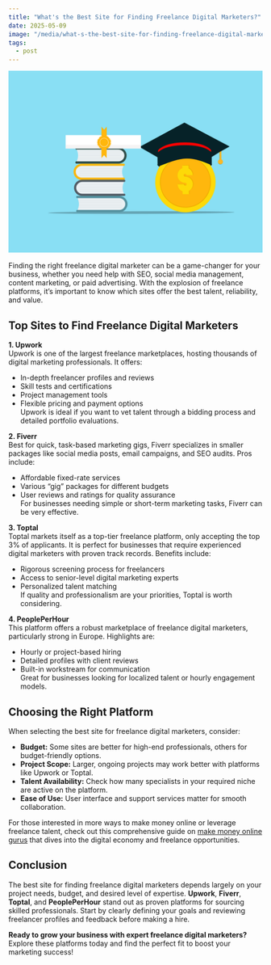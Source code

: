 ```yaml
---
title: "What's the Best Site for Finding Freelance Digital Marketers?"
date: 2025-05-09
image: "/media/what-s-the-best-site-for-finding-freelance-digital-marketers.jpg"
tags:
  - post
---
```


![What's the Best Site for Finding Freelance Digital Marketers?](/media/what-s-the-best-site-for-finding-freelance-digital-marketers.jpg)

Finding the right freelance digital marketer can be a game-changer for your business, whether you need help with SEO, social media management, content marketing, or paid advertising. With the explosion of freelance platforms, it’s important to know which sites offer the best talent, reliability, and value.

## Top Sites to Find Freelance Digital Marketers

**1. Upwork**  
Upwork is one of the largest freelance marketplaces, hosting thousands of digital marketing professionals. It offers:  
- In-depth freelancer profiles and reviews  
- Skill tests and certifications  
- Project management tools  
- Flexible pricing and payment options  
Upwork is ideal if you want to vet talent through a bidding process and detailed portfolio evaluations.

**2. Fiverr**  
Best for quick, task-based marketing gigs, Fiverr specializes in smaller packages like social media posts, email campaigns, and SEO audits. Pros include:  
- Affordable fixed-rate services  
- Various “gig” packages for different budgets  
- User reviews and ratings for quality assurance  
For businesses needing simple or short-term marketing tasks, Fiverr can be very effective.

**3. Toptal**  
Toptal markets itself as a top-tier freelance platform, only accepting the top 3% of applicants. It is perfect for businesses that require experienced digital marketers with proven track records. Benefits include:  
- Rigorous screening process for freelancers  
- Access to senior-level digital marketing experts  
- Personalized talent matching  
If quality and professionalism are your priorities, Toptal is worth considering.

**4. PeoplePerHour**  
This platform offers a robust marketplace of freelance digital marketers, particularly strong in Europe. Highlights are:  
- Hourly or project-based hiring  
- Detailed profiles with client reviews  
- Built-in workstream for communication  
Great for businesses looking for localized talent or hourly engagement models.

## Choosing the Right Platform

When selecting the best site for freelance digital marketers, consider:  
- **Budget:** Some sites are better for high-end professionals, others for budget-friendly options.  
- **Project Scope:** Larger, ongoing projects may work better with platforms like Upwork or Toptal.  
- **Talent Availability:** Check how many specialists in your required niche are active on the platform.  
- **Ease of Use:** User interface and support services matter for smooth collaboration.

For those interested in more ways to make money online or leverage freelance talent, check out this comprehensive guide on [make money online gurus](https://supertotallyawesome.com/posts/make-money-online-gurus/) that dives into the digital economy and freelance opportunities.

## Conclusion

The best site for finding freelance digital marketers depends largely on your project needs, budget, and desired level of expertise. **Upwork**, **Fiverr**, **Toptal**, and **PeoplePerHour** stand out as proven platforms for sourcing skilled professionals. Start by clearly defining your goals and reviewing freelancer profiles and feedback before making a hire.  

**Ready to grow your business with expert freelance digital marketers?** Explore these platforms today and find the perfect fit to boost your marketing success!
